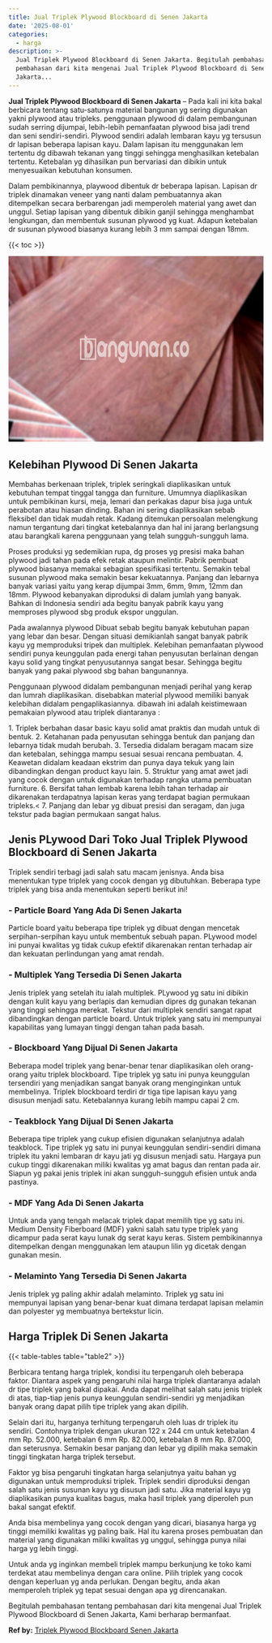 ```yaml
---
title: Jual Triplek Plywood Blockboard di Senen Jakarta
date: '2025-08-01'
categories:
  - harga
description: >-
  Jual Triplek Plywood Blockboard di Senen Jakarta. Begitulah pembahasan tentang
  pembahasan dari kita mengenai Jual Triplek Plywood Blockboard di Senen
  Jakarta...
---
```


**Jual Triplek Plywood Blockboard di Senen Jakarta** – Pada kali ini kita bakal berbicara tentang satu-satunya material bangunan yg sering digunakan yakni plywood atau tripleks. penggunaan plywood di dalam pembangunan sudah serring dijumpai, lebih-lebih pemanfaatan plywood bisa jadi trend dan seni sendiri-sendiri. Plywood sendiri adalah lembaran kayu yg tersusun dr lapisan beberapa lapisan kayu. Dalam lapisan itu menggunakan lem tertentu dg dibawah tekanan yang tinggi sehingga menghasilkan ketebalan tertentu. Ketebalan yg dihasilkan pun bervariasi dan dibikin untuk menyesuaikan kebutuhan konsumen.

Dalam pembikinannya, playwood dibentuk dr beberapa lapisan. Lapisan dr triplek dinamakan veneer yang nanti dalam pembuatannya akan ditempelkan secara berbarengan jadi memperoleh material yang awet dan unggul. Setiap lapisan yang dibentuk dibikin ganjil sehingga menghambat lengkungan, dan membentuk susunan plywood yg kuat. Adapun ketebalan dr susunan plywood biasanya kurang lebih 3 mm sampai dengan 18mm.

{{< toc >}}

![Jual Triplek Plywood Blockboard di Senen Jakarta](/images/jual-triplek-murah-05.png)

## Kelebihan Plywood Di Senen Jakarta

Membahas berkenaan triplek, triplek seringkali diaplikasikan untuk kebutuhan tempat tinggal tangga dan furniture. Umumnya diaplikasikan untuk pembikinan kursi, meja, lemari dan perkakas dapur bisa juga untuk perabotan atau hiasan dinding. Bahan ini sering diaplikasikan sebab fleksibel dan tidak mudah retak. Kadang ditemukan persoalan melengkung namun tergantung dari tingkat ketebalannya dan hal ini jarang berlangsung atau barangkali karena penggunaan yang telah sungguh-sungguh lama.

Proses produksi yg sedemikian rupa, dg proses yg presisi maka bahan plywood jadi tahan pada efek retak ataupun melintir. Pabrik pembuat plywood biasanya memakai sebagian spesifikasi tertentu. Semakin tebal susunan plywood maka semakin besar kekuatannya. Panjang dan lebarnya banyak variasi yaitu yang kerap dijumpai 3mm, 6mm, 9mm, 12mm dan 18mm. Plywood kebanyakan diproduksi di dalam jumlah yang banyak. Bahkan di Indonesia sendiri ada begitu banyak pabrik kayu yang memproses plywood sbg produk ekspor unggulan.

Pada awalannya plywood Dibuat sebab begitu banyak kebutuhan papan yang lebar dan besar. Dengan situasi demikianlah sangat banyak pabrik kayu yg memproduksi tripek dan multiplek. Kelebihan pemanfaatan plywood sendiri punya keunggulan pada energi tahan penyusutan berlainan dengan kayu solid yang tingkat penyusutannya sangat besar. Sehingga begitu banyak yang pakai plywood sbg bahan bangunannya.

Penggunaan plywood didalam pembangunan menjadi perihal yang kerap dan lumrah diaplikasikan. disebabkan material plywood memiliki banyak kelebihan didalam pengaplikasiannya. dibawah ini adalah keistimewaan pemakaian plywood atau triplek diantaranya :

1\. Triplek berbahan dasar basic kayu solid amat praktis dan mudah untuk di bentuk. 2. Ketahanan pada penyusutan sehingga bentuk dan panjang dan lebarnya tidak mudah berubah. 3. Tersedia didalam beragam macam size dan ketebalan, sehingga mampu sesuai sesuai rencana pembuatan. 4. Keawetan didalam keadaan ekstrim dan punya daya tekuk yang lain dibandingkan dengan product kayu lain. 5. Struktur yang amat awet jadi yang cocok dengan untuk digunakan terhadap rangka utama pembuatan furniture. 6. Bersifat tahan lembab karena lebih tahan terhadap air dikarenakan terdapatnya lapisan keras yang terdapat bagian permukaan tripleks.< 7. Panjang dan lebar yg dibuat presisi dan seragam, dan juga tekstur pada bagian permukaan sangat halus.

## Jenis PLywood Dari Toko Jual Triplek Plywood Blockboard di Senen Jakarta

Triplek sendiri terbagi jadi salah satu macam jenisnya. Anda bisa menentukan type triplek yang cocok dengan yg dibutuhkan. Beberapa type triplek yang bisa anda menentukan seperti berikut ini!

### \- Particle Board Yang Ada Di Senen Jakarta

Particle board yaitu beberapa tipe triplek yg dibuat dengan mencetak serpihan-serpihan kayu untuk membentuk sebuah papan. PLywood model ini punyai kwalitas yg tidak cukup efektif dikarenakan rentan terhadap air dan kekuatan perlindungan yang amat rendah.

### \- Multiplek Yang Tersedia Di Senen Jakarta

Jenis triplek yang setelah itu ialah multiplek. PLywood yg satu ini dibikin dengan kulit kayu yang berlapis dan kemudian dipres dg gunakan tekanan yang tinggi sehingga merekat. Tekstur dari multiplek sendiri sangat rapat dibandingkan dengan particle board. Untuk triplek yang satu ini mempunyai kapabilitas yang lumayan tinggi dengan tahan pada basah.

### \- Blockboard Yang Dijual Di Senen Jakarta

Beberapa model triplek yang benar-benar tenar diaplikasikan oleh orang-orang yaitu triplek blockboard. Tipe triplek yg satu ini punya keunggulan tersendiri yang menjadikan sangat banyak orang menginginkan untuk membelinya. Triplek blockboard terdiri dr tiga tipe lapisan kayu yang disusun menjadi satu. Ketebalannya kurang lebih mampu capai 2 cm.

### \- Teakblock Yang Dijual Di Senen Jakarta

Beberapa tipe triplek yang cukup efisien digunakan selanjutnya adalah teakblock. Tipe triplek yg satu ini punyai keunggulan sendiri-sendiri dimana triplek itu yakni lembaran dr kayu jati yg disusun menjadi satu. Hargaya pun cukup tinggi dikarenakan miliki kwalitas yg amat bagus dan rentan pada air. Siapun yg pakai jenis triplek ini akan sungguh-sungguh efisien untuk anda pastinya.

### \- MDF Yang Ada Di Senen Jakarta

Untuk anda yang tengah melacak triplek dapat memilih tipe yg satu ini. Medium Density Fiberboard (MDF) yakni salah satu type triplek yang dicampur pada serat kayu lunak dg serat kayu keras. Sistem pembikinannya ditempelkan dengan menggunakan lem ataupun lilin yg dicetak dengan gunakan mesin.

### \- Melaminto Yang Tersedia Di Senen Jakarta

Jenis triplek yg paling akhir adalah melaminto. Triplek yg satu ini mempunyai lapisan yang benar-benar kuat dimana terdapat lapisan melamin dan polyester yg membuatnya bertekstur licin.

## Harga Triplek Di Senen Jakarta

{{< table-tables table="table2" >}}

Berbicara tentang harga triplek, kondisi itu terpengaruh oleh beberapa faktor. Diantara aspek yang pengaruhi nilai harga triplek diantaranya adalah dr tipe triplek yang bakal dipakai. Anda dapat melihat salah satu jenis triplek di atas, tiap-tiap jenis punya keunggulan sendiri-sendiri yg menjadikan banyak orang dapat pilih tipe triplek yang akan dipilih.

Selain dari itu, harganya terhitung terpengaruh oleh luas dr triplek itu sendiri. Contohnya triplek dengan ukuran 122 x 244 cm untuk ketebalan 4 mm Rp. 52.000, ketebalan 6 mm Rp. 82.000, ketebalan 8 mm Rp. 87.000, dan seterusnya. Semakin besar panjang dan lebar yg dipilih maka semakin tinggi tingkatan harga triplek tersebut.

Faktor yg bisa pengaruhi tingkatan harga selanjutnya yaitu bahan yg digunakan untuk memproduksi triplek. Triplek sendiri diproduksi dengan salah satu jenis susunan kayu yg disusun jadi satu. Jika material kayu yg diaplikasikan punya kualitas bagus, maka hasil triplek yang diperoleh pun bakal sangat efektif.

Anda bisa membelinya yang cocok dengan yang dicari, biasanya harga yg tinggi memiliki kwalitas yg paling baik. Hal itu karena proses pembuatan dan material yang digunakan miliki kwalitas yg unggul, sehingga punya nilai harga yg lebih tinggi.

Untuk anda yg inginkan membeli triplek mampu berkunjung ke toko kami terdekat atau membelinya dengan cara online. Pilih triplek yang cocok dengan keperluan yg anda perlukan. Dengan begitu, anda akan memperoleh triplek yg tepat sesuai dengan apa yg direncanakan.

Begitulah pembahasan tentang pembahasan dari kita mengenai Jual Triplek Plywood Blockboard di Senen Jakarta, Kami berharap bermanfaat.

**Ref by:** [Triplek Plywood Blockboard Senen Jakarta](https://id.wikipedia.org/wiki/Triplek)
